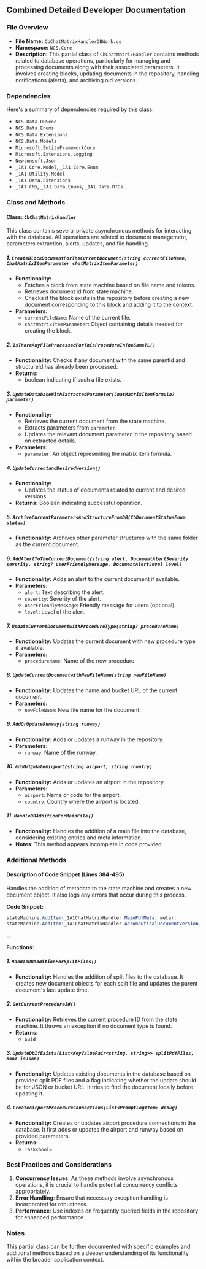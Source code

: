 <!-- Generated on 2025-07-27T02:18:47.339676 -->
## Combined Detailed Developer Documentation

### File Overview
- **File Name:** `CbChatMatrixHandlerDBWork.cs`
- **Namespace:** `NCS.Core`
- **Description:** This partial class of `CbChatMatrixHandler` contains methods related to database operations, particularly for managing and processing documents along with their associated parameters. It involves creating blocks, updating documents in the repository, handling notifications (alerts), and archiving old versions.

### Dependencies
Here's a summary of dependencies required by this class:
- `NCS.Data.DBSeed`
- `NCS.Data.Enums`
- `NCS.Data.Extensions`
- `NCS.Data.Models`
- `Microsoft.EntityFrameworkCore`
- `Microsoft.Extensions.Logging`
- `Newtonsoft.Json`
- `_1A1.Core.Model`, `_1A1.Core.Enum` 
- `_1A1.Utility.Model`
- `_1A1.Data.Extensions`
- `_1A1.CMX`, `_1A1.Data.Enums`, `_1A1.Data.DTOs`

### Class and Methods

#### Class: `CbChatMatrixHandler`
This class contains several private asynchronous methods for interacting with the database. All operations are related to document management, parameters extraction, alerts, updates, and file handling.

##### 1. `CreateBlockDocumentForTheCurrentDocument(string currentFileName, ChatMatrixItemParameter chatMatrixItemParameter)`
- **Functionality:**
    - Fetches a block from state machine based on file name and tokens.
    - Retrieves document id from state machine.
    - Checks if the block exists in the repository before creating a new document corresponding to this block and adding it to the context.
- **Parameters:**
    - `currentFileName`: Name of the current file.
    - `chatMatrixItemParameter`: Object containing details needed for creating the block.

##### 2. `IsThereAnyFileProcessedForThisProcedureInTheSameTL()`  
- **Functionality:** Checks if any document with the same parentId and structureId has already been processed.
- **Returns:**
   - boolean indicating if such a file exists.

##### 3. `UpdateDatabaseWithExtractedParameter(ChatMatrixItemFormula? parameter)`
- **Functionality:**
    - Retrieves the current document from the state machine.
    - Extracts parameters from `parameter`.
    - Updates the relevant document parameter in the repository based on extracted details.
- **Parameters:**
   - `parameter`: An object representing the matrix item formula.

##### 4. `UpdateCurrentandDesiredVersion()`  
- **Functionality:** 
    - Updates the status of documents related to current and desired versions.
- **Returns:**
    Boolean indicating successful operation.

##### 5. `ArchiveCurrentParametersAndStructureFromDB(CbDocumentStatusEnum status)`
- **Functionality:**
    Archives other parameter structures with the same folder as the current document.

##### 6. `AddAlertToTheCurrentDocument(string alert, DocumentAlertSeverity severity, string? userFriendlyMessage, DocumentAlertLevel level)`  
- **Functionality:** Adds an alert to the current document if available.
- **Parameters:**
    - `alert`: Text describing the alert.
    - `severity`: Severity of the alert.
    - `userFriendlyMessage`: Friendly message for users (optional).
    - `level`: Level of the alert.

##### 7. `UpdateCurrentDocumentwithProcedureType(string? procedureName)`
- **Functionality:** Updates the current document with new procedure type if available.
- **Parameters:**
   - `procedureName`: Name of the new procedure.

##### 8. `UpdateCurrentDocumentwithNewFileName(string newFileName)`  
- **Functionality:** Updates the name and bucket URL of the current document.
- **Parameters:**
    - `newFileName`: New file name for the document.

##### 9. `AddOrUpdateRunway(string runway)`
- **Functionality:** Adds or updates a runway in the repository.
- **Parameters:**
   - `runway`: Name of the runway.

##### 10. `AddOrUpdateAirport(string airport, string country)`  
- **Functionality:** Adds or updates an airport in the repository.
- **Parameters:**
    - `airport`: Name or code for the airport.
    - `country`: Country where the airport is located.

##### 11. `HandleDBAdditionForMainFile()`
- **Functionality:** Handles the addition of a main file into the database, considering existing entries and meta information.
- **Notes:**
    This method appears incomplete in code provided.

### Additional Methods

#### Description of Code Snippet (Lines 384-495)
Handles the addition of metadata to the state machine and creates a new document object. It also logs any errors that occur during this process.

**Code Snippet:**
```csharp
stateMachine.AddItem(_1A1ChatMatrixHandler.MainPdfMeta, meta);
stateMachine.AddItem(_1A1ChatMatrixHandler.AeronauticalDocumentVersion, meta.CreationDate);
```
...

**Functions:**

##### 1. `HandleDBAdditionForSplitFiles()`
- **Functionality:** Handles the addition of split files to the database. It creates new document objects for each split file and updates the parent document's last update time.

##### 2. `GetCurrentProcedureId()`
- **Functionality:** Retrieves the current procedure ID from the state machine. It throws an exception if no document type is found.
- **Returns:** 
    - `Guid`

##### 3. `UpdateDbIfExists(List<KeyValuePair<string, string>> splitPdfFiles, bool isJson)`
- **Functionality:** Updates existing documents in the database based on provided split PDF files and a flag indicating whether the update should be for JSON or bucket URL. It tries to find the document locally before updating it.

##### 4. `CreateAirportProcedureConnections(List<PromptLogItem> debug)`
- **Functionality:** Creates or updates airport procedure connections in the database. It first adds or updates the airport and runway based on provided parameters.
- **Returns:**
    - `Task<bool>`

### Best Practices and Considerations
1. **Concurrency Issues**: As these methods involve asynchronous operations, it is crucial to handle potential concurrency conflicts appropriately.
2. **Error Handling**: Ensure that necessary exception handling is incorporated for robustness.
3. **Performance**: Use indexes on frequently queried fields in the repository for enhanced performance.

### Notes
This partial class can be further documented with specific examples and additional methods based on a deeper understanding of its functionality within the broader application context.
